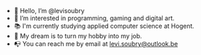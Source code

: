 - 👋 Hello, I’m @levisoubry
- 👀 I’m interested in programming, gaming and digital art.
- 📚 I'm currently studying applied computer science at Hogent.
- 💭 My dream is to turn my hobby into my job.
- 📭 You can reach me by email at levi.soubry@outlook.be

